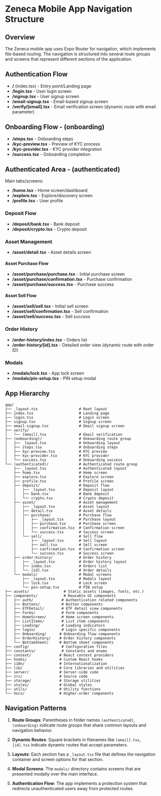 # Zeneca Mobile App Navigation Structure

## Overview

The Zeneca mobile app uses Expo Router for navigation, which implements file-based routing. The navigation is structured into several route groups and screens that represent different sections of the application.

## Authentication Flow

- **/** (index.tsx) - Entry point/Landing page
- **/login.tsx** - User login screen
- **/signup.tsx** - User signup screen
- **/email-signup.tsx** - Email-based signup screen
- **/verify/[email].tsx** - Email verification screen (dynamic route with email parameter)

## Onboarding Flow - (onboarding)

- **/steps.tsx** - Onboarding steps
- **/kyc-preview.tsx** - Preview of KYC process
- **/kyc-provider.tsx** - KYC provider integration
- **/success.tsx** - Onboarding completion

## Authenticated Area - (authenticated)

Main tabs/screens:

- **/home.tsx** - Home screen/dashboard
- **/explore.tsx** - Explore/discovery screen
- **/profile.tsx** - User profile

### Deposit Flow

- **/deposit/bank.tsx** - Bank deposit
- **/deposit/crypto.tsx** - Crypto deposit

### Asset Management

- **/asset/detail.tsx** - Asset details screen

#### Asset Purchase Flow

- **/asset/purchase/purchase.tsx** - Initial purchase screen
- **/asset/purchase/confirmation.tsx** - Purchase confirmation
- **/asset/purchase/success.tsx** - Purchase success

#### Asset Sell Flow

- **/asset/sell/sell.tsx** - Initial sell screen
- **/asset/sell/confirmation.tsx** - Sell confirmation
- **/asset/sell/success.tsx** - Sell success

### Order History

- **/order-history/index.tsx** - Orders list
- **/order-history/[id].tsx** - Detailed order view (dynamic route with order ID)

### Modals

- **/modals/lock.tsx** - App lock screen
- **/modals/pin-setup.tsx** - PIN setup modal


## App Hierarchy

```
app/
├── _layout.tsx                   # Root layout
├── index.tsx                     # Landing page
├── login.tsx                     # Login screen
├── signup.tsx                    # Signup screen
├── email-signup.tsx              # Email signup screen
├── verify/
│   └── [email].tsx               # Email verification
├── (onboarding)/                 # Onboarding route group
│   ├── _layout.tsx               # Onboarding layout
│   ├── steps.tsx                 # Onboarding steps
│   ├── kyc-preview.tsx           # KYC preview
│   ├── kyc-provider.tsx          # KYC provider
│   └── success.tsx               # Onboarding success
└── (authenticated)/              # Authenticated route group
    ├── _layout.tsx               # Authenticated layout
    ├── home.tsx                  # Home screen
    ├── explore.tsx               # Explore screen
    ├── profile.tsx               # Profile screen
    ├── deposit/                  # Deposit flow
    │   ├── _layout.tsx           # Deposit layout
    │   ├── bank.tsx              # Bank deposit
    │   └── crypto.tsx            # Crypto deposit
    ├── asset/                    # Asset management
    │   ├── _layout.tsx           # Asset layout
    │   ├── detail.tsx            # Asset details
    │   ├── purchase/             # Purchase flow
    │   │   ├── _layout.tsx       # Purchase layout
    │   │   ├── purchase.tsx      # Purchase screen
    │   │   ├── confirmation.tsx  # Confirmation screen
    │   │   └── success.tsx       # Success screen
    │   └── sell/                 # Sell flow
    │       ├── _layout.tsx       # Sell layout
    │       ├── sell.tsx          # Sell screen
    │       ├── confirmation.tsx  # Confirmation screen
    │       └── success.tsx       # Success screen
    ├── order-history/            # Order history
    │   ├── _layout.tsx           # Order history layout
    │   ├── index.tsx             # Orders list
    │   └── [id].tsx              # Order details
    └── modals/                   # Modal screens
        ├── _layout.tsx           # Modals layout
        ├── lock.tsx              # Lock screen
        └── pin-setup.tsx         # PIN setup
├── assets/                # Static assets (images, fonts, etc.)
├── components/            # Reusable UI components
│   ├── auth/             # Authentication related components
│   ├── Buttons/          # Button components
│   ├── ETFDetail/        # ETF detail view components
│   ├── Forms/            # Form components
│   ├── HomeScreen/       # Home screen components
│   ├── ListItems/        # List item components
│   ├── Loading/          # Loading indicators
│   ├── login/            # Login specific components
│   ├── Onboarding/      # Onboarding flow components
│   ├── OrderHistory/    # Order history components
│   └── BottomSheet/     # Bottom sheet components
├── config/               # Configuration files
├── constants/            # Constants and enums
├── context/             # React context providers
├── hooks/               # Custom React hooks
├── i18n/                # Internationalization
├── lib/                 # Core libraries and utilities
├── server/              # Server-side code
├── src/                 # Source code
├── storage/             # Storage utilities
├── styles/              # Global styles
├── utils/               # Utility functions
└── hocs/                # Higher-order components
```

## Navigation Patterns

1. **Route Groups**: Parentheses in folder names `(authenticated)`, `(onboarding)` indicate route groups that share common layouts and navigation behavior.

2. **Dynamic Routes**: Square brackets in filenames like `[email].tsx`, `[id].tsx` indicate dynamic routes that accept parameters.

3. **Layouts**: Each section has a `_layout.tsx` file that defines the navigation container and screen options for that section.

4. **Modal Screens**: The `modals/` directory contains screens that are presented modally over the main interface.

5. **Authentication Flow**: The app implements a protection system that redirects unauthenticated users away from protected routes.

